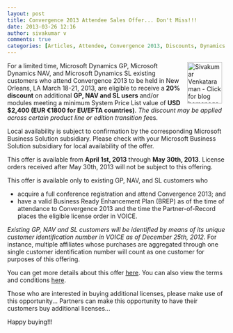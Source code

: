 ```yaml
---
layout: post
title: Convergence 2013 Attendee Sales Offer... Don't Miss!!!
date: 2013-03-26 12:16
author: sivakumar v
comments: true
categories: [Articles, Attendee, Convergence 2013, Discounts, Dynamics GP, Dynamics NAV, Dynamics SL, Existing Customers, Sales Offer, Sivakumar Venkataraman, Uncategorized]
---
```

<p style="text-align: left;"><a title="Sivakumar Venkataraman - Click for blog homepage"><img src="https://microsofttpd.github.io/assets/0871.sivav.jpg" alt="Sivakumar Venkataraman - Click for blog homepage" width="80" height="95" align="right" border="0" hspace="10" /></a>For a limited time, Microsoft Dynamics GP, Microsoft Dynamics NAV, and Microsoft Dynamics SL existing customers who attend Convergence 2013 to be held in New Orleans, LA March 18-21, 2013, are eligible to receive a<strong> 20% discount</strong> on additional <strong>GP, NAV and SL users</strong> and/or modules meeting a minimum System Price List value of <strong>USD $2,400 (EUR &euro;1800 for EU/EFTA countries)</strong>. <em>The discount may be applied across certain product line or edition transition fe</em>es.</p>
<p>Local availability is subject to confirmation by the corresponding Microsoft Business Solution subsidiary. Please check with your Microsoft Business Solution subsidiary for local availability of the offer.</p>
<p>This offer is available from <strong>April 1st, 2013</strong> through <strong>May 30th, 2013</strong>. License orders received after May 30th, 2013 will not be subject to this offering.</p>
<p>This offer is available only to existing GP, NAV, and SL customers who</p>
<ul>
<li>acquire a full conference registration and attend Convergence 2013; and</li>
<li>have a valid Business Ready Enhancement Plan (BREP) as of the time of attendance to Convergence 2013 and the time the Partner-of-Record places the eligible license order in VOICE.</li>
</ul>
<p><em>Existing GP, NAV and SL customers will be identified by means of its unique customer identification number in VOICE as of December 25th, 2012</em>. For instance, multiple affiliates whose purchases are aggregated through one single customer identification number will count as one customer for purposes of this offering.</p>
<p>You can get more details about this offer <a title="here" href="http://www.microsoft.com/dynamics/convergence/neworleans13/Attendee-Sales-Offer.aspx?p=topnav" target="_blank">here</a>. You can also view the terms and conditions <a title="here" href="javascript:void(0);" target="_blank">here</a>.</p>
<p>Those who are interested in buying additional licenses, please make use of this opportunity... Partners can make this opportunity to have their customers buy additional licenses...</p>
<p>Happy buying!!!</p>

